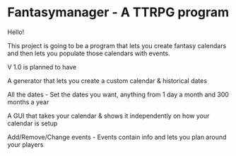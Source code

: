 # Fantasymanager - A TTRPG program

Hello!

This project is going to be a program that lets you create fantasy calendars and then lets you populate those calendars with events.

V 1.0 is planned to have

A generator that lets you create a custom calendar & historical dates

All the dates - Set the dates you want, anything from 1 day a month and 300 months a year


A GUI that takes your calendar & shows it independently on how your calendar is setup

Add/Remove/Change events - Events contain info and lets you plan around your players
